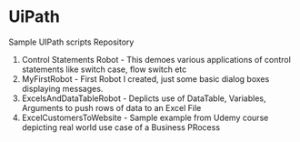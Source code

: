 # UiPath
Sample UIPath scripts Repository

1. Control Statements Robot -  This demoes various applications of control statements like switch case, flow switch etc
2. MyFirstRobot - First Robot I created, just some basic dialog boxes displaying messages.
3. ExcelsAndDataTableRobot - Deplicts use of DataTable, Variables, Arguments to push rows of data to an Excel File
4. ExcelCustomersToWebsite - Sample example from Udemy course depicting real world use case of a Business PRocess
